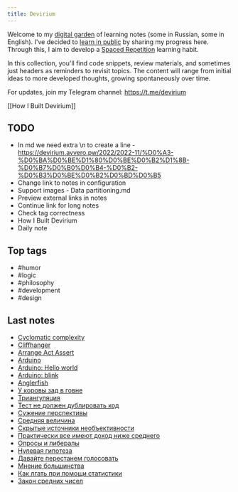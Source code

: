 ```yaml
---
title: Devirium
---
```


Welcome to my [digital garden](https://maggieappleton.com/garden-history) of learning notes (some in Russian, some in English). I've decided to [learn in public](https://dev.to/jbranchaud/how-i-learned-to-learn-in-public-2f4m) by sharing my progress here. Through this, I aim to develop a [Spaced Repetition](https://til.yenly.wtf/notes/spaced-repetition) learning habit.

In this collection, you'll find code snippets, review materials, and sometimes just headers as reminders to revisit topics. The content will range from initial ideas to more developed thoughts, growing spontaneously over time.

For updates, join my Telegram channel: https://t.me/devirium

[[How I Built Devirium]]

## TODO

- In md we need extra \n to create a line - https://devirium.avvero.pw/2022/2022-11/%D0%A3-%D0%BA%D0%BE%D1%80%D0%BE%D0%B2%D1%8B-%D0%B7%D0%B0%D0%B4-%D0%B2-%D0%B3%D0%BE%D0%B2%D0%BD%D0%B5
- Change link to notes in configuration
- Support images - Data partitioning.md
- Preview external links in notes
- Continue link for long notes
- Check tag correctness
- How I Built Devirium
- Daily note

## Top tags
- #humor
- #logic
- #philosophy
- #development
- #design

## Last notes
- [Cyclomatic complexity](2022/2022-11/Cyclomatic-complexity.md)
- [Cliffhanger](2022/2022-11/Cliffhanger.md)
- [Arrange Act Assert](2022/2022-11/Arrange-Act-Assert.md)
- [Arduino](2022/2022-11/Arduino.md)
- [Arduino: Hello world](2022/2022-11/Arduino:-Hello-world.md)
- [Arduino: blink](2022/2022-11/Arduino:-blink.md)
- [Anglerfish](2022/2022-11/Anglerfish.md)
- [У коровы зад в говне](2022/2022-11/У-коровы-зад-в-говне.md)
- [Триангуляция](2022/2022-11/Триангуляция.md)
- [Тест не должен дублировать код](2022/2022-11/Тест-не-должен-дублировать-код.md)
- [Сужение перспективы](2022/2022-11/Сужение-перспективы.md)
- [Средняя величина](2022/2022-11/Средняя-величина.md)
- [Скрытые источники необъективности](2022/2022-11/Скрытые-источники-необъективности.md)
- [Практически все имеют доход ниже среднего](2022/2022-11/Практически-все-имеют-доход-ниже-среднего.md)
- [Опросы и либералы](2022/2022-11/Опросы-и-либералы.md)
- [Нулевая гипотеза](2022/2022-11/Нулевая-гипотеза.md)
- [Давайте перестанем голосовать](2024/2024-02/Давайте-перестанем-голосовать.md)
- [Мнение большинства](2022/2022-11/Мнение-большинства.md)
- [Как лгать при помощи статистики](2022/2022-11/Как-лгать-при-помощи-статистики.md)
- [Закон средних чисел](2022/2022-11/Закон-средних-чисел.md)
